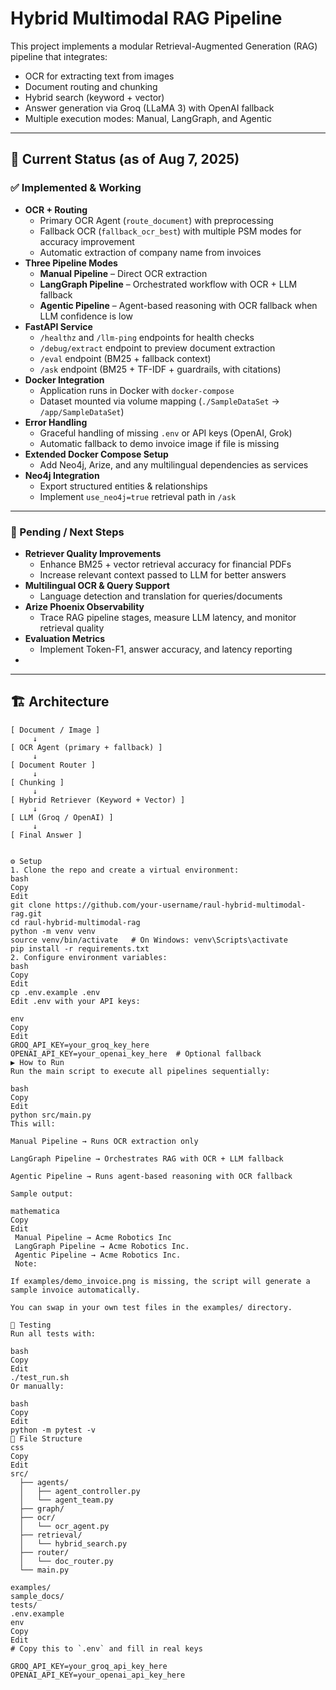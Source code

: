 # Hybrid Multimodal RAG Pipeline

This project implements a modular Retrieval-Augmented Generation (RAG) pipeline that integrates:

- OCR for extracting text from images
- Document routing and chunking
- Hybrid search (keyword + vector)
- Answer generation via Groq (LLaMA 3) with OpenAI fallback
- Multiple execution modes: Manual, LangGraph, and Agentic

---

## 📌 Current Status (as of Aug 7, 2025)

### ✅ Implemented & Working
- **OCR + Routing**
  - Primary OCR Agent (`route_document`) with preprocessing
  - Fallback OCR (`fallback_ocr_best`) with multiple PSM modes for accuracy improvement
  - Automatic extraction of company name from invoices
- **Three Pipeline Modes**
  - **Manual Pipeline** – Direct OCR extraction
  - **LangGraph Pipeline** – Orchestrated workflow with OCR + LLM fallback
  - **Agentic Pipeline** – Agent-based reasoning with OCR fallback when LLM confidence is low
- **FastAPI Service**
  - `/healthz` and `/llm-ping` endpoints for health checks
  - `/debug/extract` endpoint to preview document extraction
  - `/eval` endpoint (BM25 + fallback context)
  - `/ask` endpoint (BM25 + TF-IDF + guardrails, with citations)
- **Docker Integration**
  - Application runs in Docker with `docker-compose`
  - Dataset mounted via volume mapping (`./SampleDataSet` → `/app/SampleDataSet`)
- **Error Handling**
  - Graceful handling of missing `.env` or API keys (OpenAI, Grok)
  - Automatic fallback to demo invoice image if file is missing
- **Extended Docker Compose Setup**
  - Add Neo4j, Arize, and any multilingual dependencies as services
- **Neo4j Integration**
  - Export structured entities & relationships
  - Implement `use_neo4j=true` retrieval path in `/ask`

---

### 🚧 Pending / Next Steps
- **Retriever Quality Improvements**
  - Enhance BM25 + vector retrieval accuracy for financial PDFs
  - Increase relevant context passed to LLM for better answers
- **Multilingual OCR & Query Support**
  - Language detection and translation for queries/documents
- **Arize Phoenix Observability**
  - Trace RAG pipeline stages, measure LLM latency, and monitor retrieval quality
- **Evaluation Metrics**
  - Implement Token-F1, answer accuracy, and latency reporting
- 


---

## 🏗 Architecture

```text
[ Document / Image ]
     ↓
[ OCR Agent (primary + fallback) ]
     ↓
[ Document Router ]
     ↓
[ Chunking ]
     ↓
[ Hybrid Retriever (Keyword + Vector) ]
     ↓
[ LLM (Groq / OpenAI) ]
     ↓
[ Final Answer ]


⚙ Setup
1. Clone the repo and create a virtual environment:
bash
Copy
Edit
git clone https://github.com/your-username/raul-hybrid-multimodal-rag.git
cd raul-hybrid-multimodal-rag
python -m venv venv
source venv/bin/activate   # On Windows: venv\Scripts\activate
pip install -r requirements.txt
2. Configure environment variables:
bash
Copy
Edit
cp .env.example .env
Edit .env with your API keys:

env
Copy
Edit
GROQ_API_KEY=your_groq_key_here
OPENAI_API_KEY=your_openai_key_here  # Optional fallback
▶ How to Run
Run the main script to execute all pipelines sequentially:

bash
Copy
Edit
python src/main.py
This will:

Manual Pipeline → Runs OCR extraction only

LangGraph Pipeline → Orchestrates RAG with OCR + LLM fallback

Agentic Pipeline → Runs agent-based reasoning with OCR fallback

Sample output:

mathematica
Copy
Edit
 Manual Pipeline → Acme Robotics Inc
 LangGraph Pipeline → Acme Robotics Inc.
 Agentic Pipeline → Acme Robotics Inc.
 Note:

If examples/demo_invoice.png is missing, the script will generate a sample invoice automatically.

You can swap in your own test files in the examples/ directory.

🧪 Testing
Run all tests with:

bash
Copy
Edit
./test_run.sh
Or manually:

bash
Copy
Edit
python -m pytest -v
📂 File Structure
css
Copy
Edit
src/
  ├── agents/
  │   ├── agent_controller.py
  │   └── agent_team.py
  ├── graph/
  ├── ocr/
  │   └── ocr_agent.py
  ├── retrieval/
  │   └── hybrid_search.py
  ├── router/
  │   └── doc_router.py
  └── main.py

examples/
sample_docs/
tests/
.env.example
env
Copy
Edit
# Copy this to `.env` and fill in real keys

GROQ_API_KEY=your_groq_api_key_here
OPENAI_API_KEY=your_openai_api_key_here


